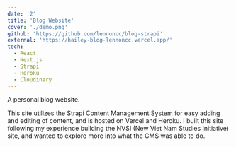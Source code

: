 ```yaml
---
date: '2'
title: 'Blog Website'
cover: './demo.png'
github: 'https://github.com/lennoncc/blog-strapi'
external: 'https://hailey-blog-lennoncc.vercel.app/'
tech:
  - React
  - Next.js
  - Strapi
  - Heroku
  - Cloudinary
---
```


A personal blog website.

This site utilizes the Strapi Content Management System for easy adding and editing of content, and is hosted on Vercel and Heroku. I built this site following my experience building the NVSI (New Viet Nam Studies Initiative) site, and wanted to explore more into what the CMS was able to do.
